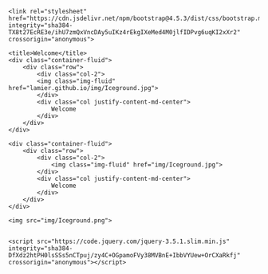 <!DOCTYPE html>
<html>
<head>
	<meta charset="utf-8">
    <meta name="viewport" content="width=device-width, initial-scale=1, shrink-to-fit=no">

	
	<link rel="stylesheet" href="https://cdn.jsdelivr.net/npm/bootstrap@4.5.3/dist/css/bootstrap.min.css" integrity="sha384-TX8t27EcRE3e/ihU7zmQxVncDAy5uIKz4rEkgIXeMed4M0jlfIDPvg6uqKI2xXr2" crossorigin="anonymous">

	<title>Welcome</title>
	<div class="container-fluid">
		<div class="row">
			<div class="col-2">
			<img class="img-fluid" href="lamier.github.io/img/Iceground.jpg">
			</div>
			<div class="col justify-content-md-center">
				Welcome
			</div>
		</div>
	</div>
</head>
<body>

	<div class="container-fluid">
		<div class="row">
			<div class="col-2">
				<img class="img-fluid" href="img/Iceground.jpg">
			</div>
			<div class="col justify-content-md-center">
				Welcome
			</div>
		</div>
	</div>

	<img src="img/Iceground.png">


	<script src="https://code.jquery.com/jquery-3.5.1.slim.min.js" integrity="sha384-DfXdz2htPH0lsSSs5nCTpuj/zy4C+OGpamoFVy38MVBnE+IbbVYUew+OrCXaRkfj" crossorigin="anonymous"></script>

</body>
</html>
